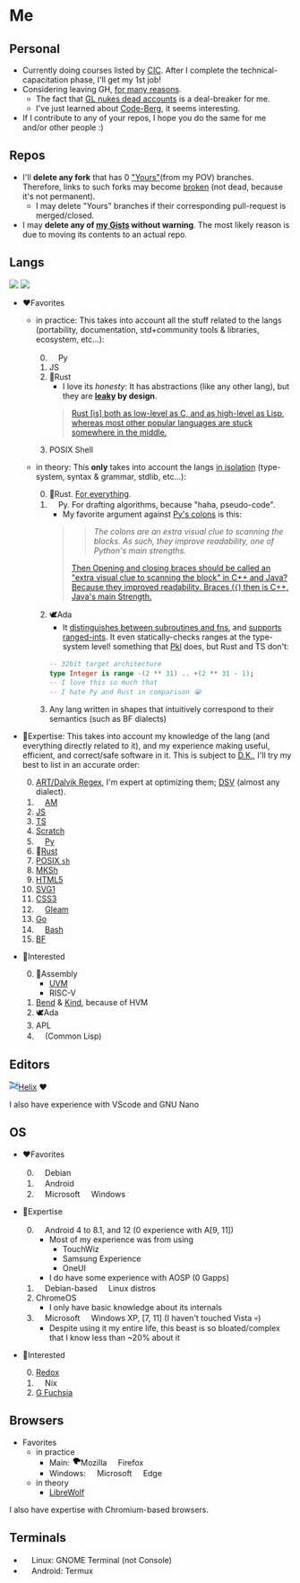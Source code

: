 # Me

## Personal
- Currently doing courses listed by [CIC](https://cincinnatus.edu.do). After I complete the technical-capacitation phase, I'll get my 1st job!
- Considering leaving GH, [for many reasons](https://gavinhoward.com/2020/04/i-am-moving-away-from-github).
	- The fact that [GL nukes dead accounts](https://about.gitlab.com/privacy/#how-does-gitLab-secure-my-personal-data) is a deal-breaker for me.
	- I've just learned about [Code-Berg](https://codeberg.org), it seems interesting.
- If I contribute to any of your repos, I hope you do the same for me and/or other people :)

## Repos
- I'll **delete any fork** that has 0 ["Yours"](https://docs.github.com/en/repositories/configuring-branches-and-merges-in-your-repository/managing-branches-in-your-repository/viewing-branches-in-your-repository)(from my POV) branches. Therefore, links to such forks may become [broken](https://en.wikipedia.org/wiki/Link_rot) (not dead, because it's not permanent).
	- I may delete "Yours" branches if their corresponding pull-request is merged/closed.
- I may **delete any of [my Gists](https://gist.github.com/Rudxain) without warning**. The most likely reason is due to moving its contents to an actual repo.

## Langs
[![](https://github-readme-stats.vercel.app/api/top-langs/?username=rudxain&layout=compact&langs_count=8&size_weight=0.5&count_weight=0.5&hide=kotlin#gh-light-mode-only)](https://github.com/anuraghazra/github-readme-stats#gh-light-mode-only)
[![](https://github-readme-stats.vercel.app/api/top-langs/?username=rudxain&layout=compact&langs_count=8&size_weight=0.5&count_weight=0.5&hide=kotlin&theme=dark#gh-dark-mode-only)](https://github.com/anuraghazra/github-readme-stats#gh-dark-mode-only)

- ❤Favorites
	- in practice:
	This takes into account all the stuff related to the langs (portability, documentation, std+community tools & libraries, ecosystem, etc...):
	
		0. <img src=https://s3.dualstack.us-east-2.amazonaws.com/pythondotorg-assets/media/files/python-logo-only.svg width=16em height=16em>Py
		1. JS
		2. 🦀Rust
			- I love its _honesty_: It has abstractions (like any other lang), but they are **[leaky](https://www.joelonsoftware.com/2002/11/11/the-law-of-leaky-abstractions) by design**.
			> [Rust \[is\] both as low-level as C, and as high-level as Lisp, whereas most other popular languages are stuck somewhere in the middle.](https://github.com/0atman/noboilerplate/blob/1eab51863994129b0c31f1d6925c5bd6299f4dc9/scripts/03-rust-turtles-all-the-way-down.md) 
		3. POSIX Shell

	- in theory:
	This **only** takes into account the langs [in isolation](https://en.wikipedia.org/wiki/Spherical_cow) (type-system, syntax & grammar, stdlib, etc...):
	
		0. 🦀Rust. [For everything](https://github.com/ansuz/RIIR/issues/39#issuecomment-2039122371).
		1. <img src=https://s3.dualstack.us-east-2.amazonaws.com/pythondotorg-assets/media/files/python-logo-only.svg width=16em height=16em>Py. For drafting algorithms, because "haha, pseudo-code".
			- My favorite argument against [Py's colons](https://docs.python.org/3/faq/design.html#why-are-colons-required-for-the-if-while-def-class-statements) is this:
			> > _The colons are an extra visual clue to scanning the blocks. As such, they improve readability, one of Python's main strengths._
			> 
			> [Then Opening and closing braces should be called an "extra visual clue to scanning the block" in C++ and Java? Because they improved readability. Braces (`{`) then is C++, Java's main Strength.](https://wiki.c2.com/?SyntacticallySignificantWhitespaceConsideredHarmful)
		2. 🕊Ada
			- It [distinguishes between subroutines and fns](https://learn.adacore.com/courses/intro-to-ada/chapters/subprograms.html), and [supports ranged-ints](https://learn.adacore.com/courses/intro-to-ada/chapters/strongly_typed_language.html#integers). It even statically-checks ranges at the type-system level! something that [Pkl](https://pkl-lang.org/main/current/language-reference/index.html#integers) does, but Rust and TS don't:
			```ada
			-- 32bit target architecture
			type Integer is range -(2 ** 31) .. +(2 ** 31 - 1);
			-- I love this so much that
			-- I hate Py and Rust in comparison 😭
			```
		3. Any lang written in shapes that intuitively correspond to their semantics (such as BF dialects)

- 🧠Expertise: This takes into account my knowledge of the lang (and everything directly related to it), and my experience making useful, efficient, and correct/safe software in it.
This is subject to [D.K.](https://en.wikipedia.org/wiki/Dunning%E2%80%93Kruger_effect), I'll try my best to list in an accurate order:

	0. [ART/Dalvik Regex](https://developer.android.com/reference/java/util/regex/Pattern), I'm expert at optimizing them; [DSV](https://en.wikipedia.org/wiki/Delimiter-separated_values) \(almost any dialect).
	1. <img src=https://llamalab.com/img/automate/ic_launcher-128.png width=16em height=16em>[AM](https://llamalab.com/automate/doc)
	2. [JS](https://developer.mozilla.org/en-US/docs/Web/javascript)
	3. [TS](https://www.typescriptlang.org/docs)
	4. [Scratch](https://scratch.mit.edu)
	5. <img src=https://s3.dualstack.us-east-2.amazonaws.com/pythondotorg-assets/media/files/python-logo-only.svg width=16em height=16em>[Py](https://docs.python.org/3)
	6. 🦀[Rust](https://doc.rust-lang.org/reference)
	7. [POSIX `sh`](https://pubs.opengroup.org/onlinepubs/9699919799/utilities/V3_chap02.html)
	8. [MKSh](http://www.mirbsd.org/htman/i386/man1/mksh.htm)
	9. [HTML5](https://html.spec.whatwg.org)
	10. [SVG1](https://en.wikipedia.org/wiki/Scalable_Vector_Graphics)
	11. [CSS3](https://en.wikipedia.org/wiki/Cascading_Style_Sheets)
	12. <img src=https://gleam.run/images/lucy/lucy.svg width=16em height=16em>[Gleam](https://gleam.run/documentation)
	13. [Go](https://go.dev/doc)
	14. <img src=https://raw.githubusercontent.com/odb/official-bash-logo/master/assets/Logos/Icons/SVG/16x16.svg width=16em height=16em>[Bash](https://www.gnu.org/software/bash/manual)
	15. [BF](https://esolangs.org/wiki/BrainFuck)

- 👀Interested

	0. 💾Assembly
		- [UVM](https://github.com/maximecb/uvm)
		- RISC-V
	1. [Bend](https://github.com/HigherOrderCO/Bend) & [Kind](https://github.com/HigherOrderCO/kind2), because of HVM
	2. 🕊Ada
	3. APL
	4. <img src=https://upload.wikimedia.org/wikipedia/commons/4/48/Lisp_logo.svg width=16em height=16em>(Common Lisp)

## Editors
<img src=https://raw.githubusercontent.com/helix-editor/helix/master/logo.svg width=16em height=16em>[Helix](https://github.com/helix-editor/helix) ❤

I also have experience with VScode and GNU Nano

## OS
- ❤Favorites

	0. <img src=https://www.debian.org/logos/openlogo-nd.svg width=16em height=16em>Debian
	1. <img src=https://upload.wikimedia.org/wikipedia/commons/e/e0/Android_robot_%282014-2019%29.svg width=16em height=16em>Android
	2. <img src=https://upload.wikimedia.org/wikipedia/commons/2/25/Microsoft_icon.svg width=16em height=16em>Microsoft <img src=https://upload.wikimedia.org/wikipedia/commons/4/48/Windows_logo_-_2012_%28dark_blue%29.svg width=16em height=16em>Windows

- 🧠Expertise

	0. <img src=https://upload.wikimedia.org/wikipedia/commons/e/e0/Android_robot_%282014-2019%29.svg width=16em height=16em>Android 4 to 8.1, and 12 (0 experience with A\[9, 11])
		- Most of my experience was from using
			- TouchWiz
			- Samsung Experience
			- OneUI
		- I do have some experience with AOSP (0 Gapps)
	1. <img src=https://www.debian.org/logos/openlogo-nd.svg width=16em height=16em>Debian-based <img src=https://upload.wikimedia.org/wikipedia/commons/3/3c/TuxFlat.svg width=16em height=16em>Linux distros 
	2. ChromeOS
		- I only have basic knowledge about its internals
	3. <img src=https://upload.wikimedia.org/wikipedia/commons/2/25/Microsoft_icon.svg width=16em height=16em>Microsoft <img src=https://upload.wikimedia.org/wikipedia/commons/4/48/Windows_logo_-_2012_%28dark_blue%29.svg width=16em height=16em>Windows XP, \[7, 11] (I haven't touched Vista 💀)
		- Despite using it my entire life, this beast is so bloated/complex that I know less than ~20% about it

- 👀Interested

	0. [Redox](https://www.redox-os.org)
	1. <img src=https://raw.githubusercontent.com/NixOS/nixos-artwork/f84c13adae08e860a7c3f76ab3a9bef916d276cc/logo/nix-snowflake-colours.svg width=16em height=16em>Nix
	2. [G Fuchsia](https://fuchsia.dev)

## Browsers
- Favorites
	- in practice
		- Main: <img src=https://raw.githubusercontent.com/mdn/yari/2720d1f9998be94428a822dcc06946d6a53879d0/client/src/assets/dino.svg width=16em height=16em>Mozilla <img src=https://upload.wikimedia.org/wikipedia/commons/a/a0/Firefox_logo%2C_2019.svg width=16em height=16em>Firefox
		- Windows: <img src=https://upload.wikimedia.org/wikipedia/commons/2/25/Microsoft_icon.svg width=16em height=16em>Microsoft <img src=https://upload.wikimedia.org/wikipedia/commons/9/98/Microsoft_Edge_logo_%282019%29.svg width=16em height=16em>Edge
	- in theory
		- [LibreWolf](https://librewolf.net)

I also have expertise with Chromium-based browsers.

## Terminals

- <img src=https://upload.wikimedia.org/wikipedia/commons/3/3c/TuxFlat.svg width=16em height=16em>Linux: GNOME Terminal (not Console)
- <img src=https://upload.wikimedia.org/wikipedia/commons/e/e0/Android_robot_%282014-2019%29.svg width=16em height=16em>Android: Termux
